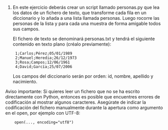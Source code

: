1) En este ejercicio deberás crear un script llamado personas.py que lea los
datos de un fichero de texto, que transforme cada fila en un diccionario y lo añada
a una lista llamada personas. Luego rocorre las personas de la lista y para cada
una muestra de forma amigable todos sus campos.

    El fichero de texto se denominará personas.txt y tendrá el siguiente contenido
    en texto plano (créalo previamente):

        1;Carlos;Pérez;05/01/1989
        2;Manuel;Heredia;26/12/1973
        3;Rosa;Campos;12/06/1961
        4;David;García;25/07/2006
    Los campos del diccionario serán por orden: id, nombre, apellido y nacimiento.

Aviso importante: Si quieres leer un fichero que no se ha escrito directamente con Python, entonces es posible que encuentres errores de codificación al mostrar algunos caracteres. Asegúrate de indicar la codificación del fichero manualmente durante la apertura como argumento en el open, por ejemplo con UTF-8:

        open(..., encoding="utf8")